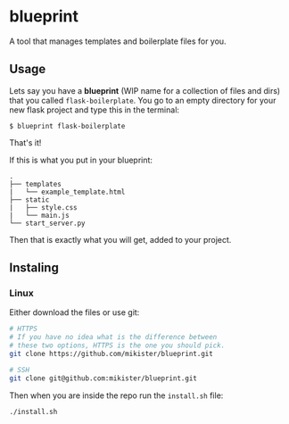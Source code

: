# blueprint

A tool that manages templates and boilerplate files for you.

## Usage

Lets say you have a **blueprint** (WIP name for a collection of files and dirs) that you called `flask-boilerplate`. You go to an empty directory for your new flask project and type this in the terminal:

```shell
$ blueprint flask-boilerplate
```

That's it!

If this is what you put in your blueprint:

```
.
├── templates
|   └── example_template.html
├── static
|   ├── style.css
|   └── main.js
└── start_server.py
```
Then that is exactly what you will get, added to your project.


## Instaling

### Linux

Either download the files or use git:

```sh
# HTTPS
# If you have no idea what is the difference between 
# these two options, HTTPS is the one you should pick.
git clone https://github.com/mikister/blueprint.git

# SSH
git clone git@github.com:mikister/blueprint.git
```

Then when you are inside the repo run the `install.sh` file:

```sh
./install.sh
```
